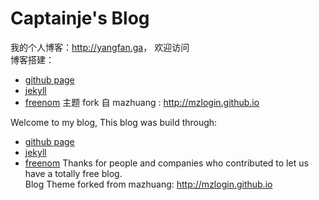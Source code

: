 # Captainje's Blog

我的个人博客：<http://yangfan.ga>， 欢迎访问    
博客搭建：
* [github page](https://help.github.com/categories/github-pages-basics/)
* [jekyll](https://jekyllrb.com/)
* [freenom](www.freenom.com)
主题 fork 自 mazhuang : <http://mzlogin.github.io>

Welcome to my blog,
This blog was build through:   
* [github page](https://help.github.com/categories/github-pages-basics/)
* [jekyll](https://jekyllrb.com/) 
* [freenom](www.freenom.com)
Thanks for people and companies who contributed to let us have a totally free blog.    
Blog Theme forked from mazhuang: http://mzlogin.github.io


